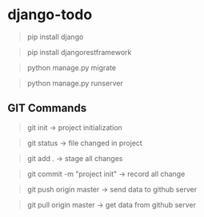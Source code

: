 # django-todo

> pip install django

> pip install djangorestframework

> python manage.py migrate

> python manage.py runserver

 

## GIT Commands

> git init -> project initialization

> git status -> file changed in project

> git add . -> stage all changes

> git commit -m "project init" -> record all change

> git push origin master ->  send data to github server

> git pull origin master ->  get data from github server 
